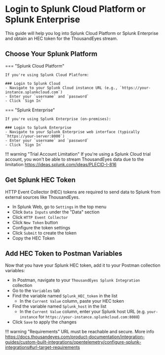 # Login to Splunk Cloud Platform or Splunk Enterprise

This guide will help you log into Splunk Cloud Platform or Splunk Enterprise and obtain an HEC token for the ThousandEyes stream.

## Choose Your Splunk Platform

=== "Splunk Cloud Platform"

    If you're using Splunk Cloud Platform:
    
    ### Login to Splunk Cloud
    - Navigate to your Splunk Cloud instance URL (e.g., `https://your-instance.splunkcloud.com`)
    - Enter your `username` and `password`
    - Click `Sign In`

=== "Splunk Enterprise"

    If you're using Splunk Enterprise (on-premises):
    
    ### Login to Splunk Enterprise
    - Navigate to your Splunk Enterprise web interface (typically `https://your-server:8000`)
    - Enter your `username` and `password`
    - Click `Sign In`


!!! warning "Trial Account Limitation"
    If you're using a Splunk Cloud trial account, you won't be able to stream ThousandEyes data due to the limitation https://ideas.splunk.com/ideas/PLECID-I-816


## Get Splunk HEC Token

HTTP Event Collector (HEC) tokens are required to send data to Splunk from external sources like ThousandEyes.

- In Splunk Web, go to `Settings` in the top menu
- Click `Data Inputs` under the "Data" section
- Click `HTTP Event Collector`
- Click `New Token` button
- Configure the token settings
- Click `Submit` to create the token
- Copy the HEC Token

## Add HEC Token to Postman Variables

Now that you have your Splunk HEC token, add it to your Postman collection variables:

- In Postman, navigate to your `ThousandEyes Splunk Integration` collection
- Go to the `Variables` tab
- Find the variable named `Splunk_HEC_token` in the list
    - In the `Current Value` column, paste your HEC token
- Find the variable named `Splunk_host` in the list
    - In the `Current Value` column, enter your Splunk host URL (e.g. `your-instance` for `https://your-instance.splunkcloud.com:8088`)
- Click `Save` to apply the changes

!!! warning "Requirements"
    URL must be reachable and secure. More info https://docs.thousandeyes.com/product-documentation/integration-guides/custom-built-integrations/opentelemetry/configure-splunk-integrations#url-target-requirements
